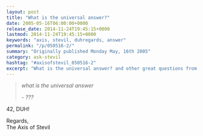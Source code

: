 ```yaml
---
layout: post
title: "What is the universal answer?"
date: 2005-05-16T06:00:00+0000
release_date: 2014-11-24T19:45:15+0000
lastmod: 2014-11-24T19:45:15+0000
keywords: "axis, stevil, duhregards, answer"
permalink: "/p/050516-2/"
summary: "Originally published Monday May, 16th 2005"
category: ask-stevil
hashtag: "#axisofstevil_050516-2"
excerpt: "What is the universal answer? and other great questions from Monday May, 16th 2005"
---
```


> *what is the universal answer*
> 
> *\- ???*

42, DUH!

Regards,  
The Axis of Stevil
